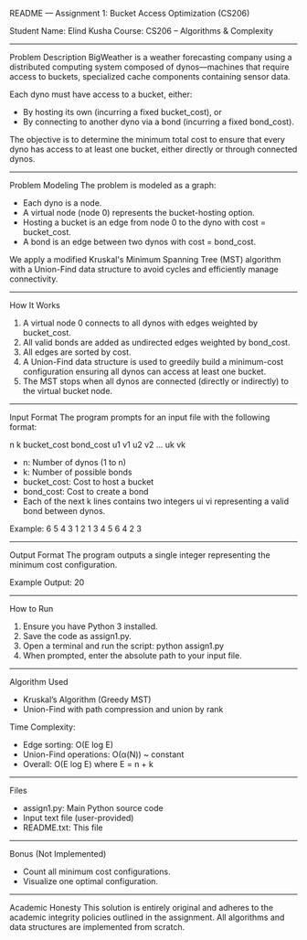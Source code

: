 
README — Assignment 1: Bucket Access Optimization (CS206)

Student Name: Elind Kusha
Course: CS206 – Algorithms & Complexity

---

Problem Description
BigWeather is a weather forecasting company using a distributed computing system composed of dynos—machines that require access to buckets, specialized cache components containing sensor data.

Each dyno must have access to a bucket, either:
- By hosting its own (incurring a fixed bucket_cost), or
- By connecting to another dyno via a bond (incurring a fixed bond_cost).

The objective is to determine the minimum total cost to ensure that every dyno has access to at least one bucket, either directly or through connected dynos.

---

Problem Modeling
The problem is modeled as a graph:
- Each dyno is a node.
- A virtual node (node 0) represents the bucket-hosting option.
- Hosting a bucket is an edge from node 0 to the dyno with cost = bucket_cost.
- A bond is an edge between two dynos with cost = bond_cost.

We apply a modified Kruskal's Minimum Spanning Tree (MST) algorithm with a Union-Find data structure to avoid cycles and efficiently manage connectivity.

---

How It Works
1. A virtual node 0 connects to all dynos with edges weighted by bucket_cost.
2. All valid bonds are added as undirected edges weighted by bond_cost.
3. All edges are sorted by cost.
4. A Union-Find data structure is used to greedily build a minimum-cost configuration ensuring all dynos can access at least one bucket.
5. The MST stops when all dynos are connected (directly or indirectly) to the virtual bucket node.

---

Input Format
The program prompts for an input file with the following format:

n k bucket_cost bond_cost
u1 v1
u2 v2
...
uk vk

- n: Number of dynos (1 to n)
- k: Number of possible bonds
- bucket_cost: Cost to host a bucket
- bond_cost: Cost to create a bond
- Each of the next k lines contains two integers ui vi representing a valid bond between dynos.

Example:
6 5 4 3
1 2
1 3
4 5
6 4
2 3

---

Output Format
The program outputs a single integer representing the minimum cost configuration.

Example Output:
20

---

How to Run
1. Ensure you have Python 3 installed.
2. Save the code as assign1.py.
3. Open a terminal and run the script:
   python assign1.py
4. When prompted, enter the absolute path to your input file.

---

Algorithm Used
- Kruskal’s Algorithm (Greedy MST)
- Union-Find with path compression and union by rank

Time Complexity:
- Edge sorting: O(E log E)
- Union-Find operations: O(α(N)) ~ constant
- Overall: O(E log E) where E = n + k

---

Files
- assign1.py: Main Python source code
- Input text file (user-provided)
- README.txt: This file

---

Bonus (Not Implemented)
- Count all minimum cost configurations.
- Visualize one optimal configuration.

---

Academic Honesty
This solution is entirely original and adheres to the academic integrity policies outlined in the assignment. All algorithms and data structures are implemented from scratch.
